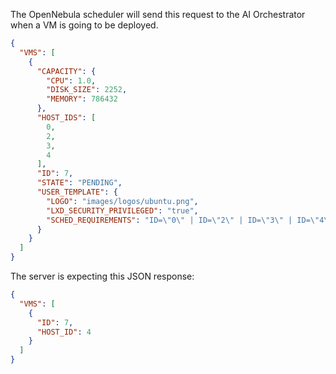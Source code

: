 The OpenNebula scheduler will send this request to the AI Orchestrator when a VM is going to be deployed.

```json
{
  "VMS": [
    {
      "CAPACITY": {
        "CPU": 1.0,
        "DISK_SIZE": 2252,
        "MEMORY": 786432
      },
      "HOST_IDS": [
        0,
        2,
        3,
        4
      ],
      "ID": 7,
      "STATE": "PENDING",
      "USER_TEMPLATE": {
        "LOGO": "images/logos/ubuntu.png",
        "LXD_SECURITY_PRIVILEGED": "true",
        "SCHED_REQUIREMENTS": "ID=\"0\" | ID=\"2\" | ID=\"3\" | ID=\"4\""
      }
    }
  ]
}
```

The server is expecting this JSON response:

```json
{
  "VMS": [
    {
      "ID": 7,
      "HOST_ID": 4
    }
  ]
}
```

